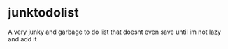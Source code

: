 # junktodolist
A very junky and garbage to do list that doesnt even save until im not lazy and add it
